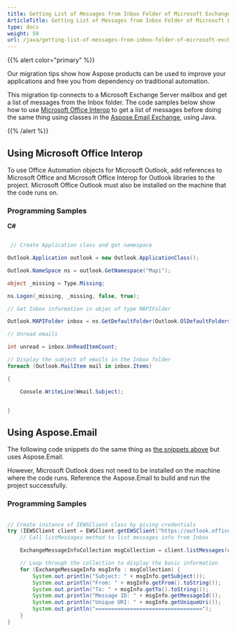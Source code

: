 ```yaml
---
title: Getting List of Messages from Inbox Folder of Microsoft Exchange Server Mailbox
ArticleTitle: Getting List of Messages from Inbox Folder of Microsoft Exchange Server Mailbox
type: docs
weight: 50
url: /java/getting-list-of-messages-from-inbox-folder-of-microsoft-exchange-server-mailbox/
---
```



{{% alert color="primary" %}} 

Our migration tips show how Aspose products can be used to improve your applications and free you from dependency on traditional automation.

This migration tip connects to a Microsoft Exchange Server mailbox and get a list of messages from the Inbox folder. The code samples below show how to use [Microsoft Office Interop](#using-microsoft-office-interop) to get a list of messages before doing the same thing using classes in the [Aspose.Email Exchange](#using-asposeemail), using Java.

{{% /alert %}} 
## **Using Microsoft Office Interop**
To use Office Automation objects for Microsoft Outlook, add references to Microsoft Office and Microsoft Office Interop for Outlook libraries to the project. Microsoft Office Outlook must also be installed on the machine that the code runs on.
### **Programming Samples**
**C#**

~~~cs

 // Create Application class and get namespace

Outlook.Application outlook = new Outlook.ApplicationClass();

Outlook.NameSpace ns = outlook.GetNamespace("Mapi");

object _missing = Type.Missing;

ns.Logon(_missing, _missing, false, true);

// Get Inbox information in objec of type MAPIFolder

Outlook.MAPIFolder inbox = ns.GetDefaultFolder(Outlook.OlDefaultFolders.olFolderInbox);

// Unread emails

int unread = inbox.UnReadItemCount;

// Display the subject of emails in the Inbox folder
foreach (Outlook.MailItem mail in inbox.Items)

{

    Console.WriteLine(Wmail.Subject);


}


~~~
## **Using Aspose.Email**
The following code snippets do the same thing as [the snippets above](#using-microsoft-office-interop) but uses Aspose.Email.

However, Microsoft Outlook does not need to be installed on the machine where the code runs. Reference the Aspose.Email to build and run the project successfully.
### **Programming Samples**

~~~java

// Create instance of IEWSClient class by giving credentials
try (IEWSClient client = EWSClient.getEWSClient("https://outlook.office365.com/EWS/Exchange.asmx", "username", "password", "domain")) {
    // Call listMessages method to list messages info from Inbox

    ExchangeMessageInfoCollection msgCollection = client.listMessages(client.getMailboxInfo().getInboxUri());

    // Loop through the collection to display the basic information
    for (ExchangeMessageInfo msgInfo : msgCollection) {
        System.out.println("Subject: " + msgInfo.getSubject());
        System.out.println("From: " + msgInfo.getFrom().toString());
        System.out.println("To: " + msgInfo.getTo().toString());
        System.out.println("Message ID: " + msgInfo.getMessageId());
        System.out.println("Unique URI: " + msgInfo.getUniqueUri());
        System.out.println("==================================");
    }
}

~~~
